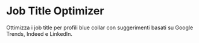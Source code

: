 # Job Title Optimizer
Ottimizza i job title per profili blue collar con suggerimenti basati su Google Trends, Indeed e LinkedIn.
